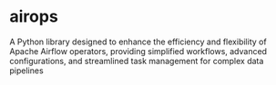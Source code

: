 # airops
A Python library designed to enhance the efficiency and flexibility of Apache Airflow operators, providing simplified workflows, advanced configurations, and streamlined task management for complex data pipelines
